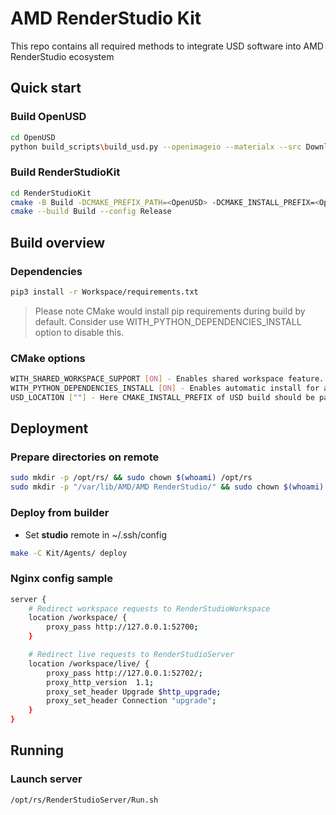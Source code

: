# AMD RenderStudio Kit
This repo contains all required methods to integrate USD software into AMD RenderStudio ecosystem

## Quick start
### Build OpenUSD
```bash
cd OpenUSD
python build_scripts\build_usd.py --openimageio --materialx --src Downloads --build Build Install --build-args "boost, --with-log"
```

### Build RenderStudioKit
```bash
cd RenderStudioKit
cmake -B Build -DCMAKE_PREFIX_PATH=<OpenUSD> -DCMAKE_INSTALL_PREFIX=<OpenUSD>
cmake --build Build --config Release
```

## Build overview
### Dependencies
```bash
pip3 install -r Workspace/requirements.txt
```
> Please note CMake would install pip requirements during build by default. Consider use WITH_PYTHON_DEPENDENCIES_INSTALL option to disable this.
### CMake options
```bash
WITH_SHARED_WORKSPACE_SUPPORT [ON] - Enables shared workspace feature. Requires pyinstaller to be installed
WITH_PYTHON_DEPENDENCIES_INSTALL [ON] - Enables automatic install for all build requirements for Python
USD_LOCATION [""] - Here CMAKE_INSTALL_PREFIX of USD build should be passed
```

## Deployment
### Prepare directories on remote
```bash
sudo mkdir -p /opt/rs/ && sudo chown $(whoami) /opt/rs
sudo mkdir -p "/var/lib/AMD/AMD RenderStudio/" && sudo chown $(whoami) "/var/lib/AMD/AMD RenderStudio/"
```
### Deploy from builder
- Set **studio** remote in ~/.ssh/config
```bash
make -C Kit/Agents/ deploy
```
### Nginx config sample
```bash
server {
    # Redirect workspace requests to RenderStudioWorkspace
    location /workspace/ {
        proxy_pass http://127.0.0.1:52700;
    }

    # Redirect live requests to RenderStudioServer
    location /workspace/live/ {
        proxy_pass http://127.0.0.1:52702/;
        proxy_http_version  1.1;
        proxy_set_header Upgrade $http_upgrade;
        proxy_set_header Connection "upgrade";
    }
}
```

## Running
### Launch server
```bash
/opt/rs/RenderStudioServer/Run.sh
```
